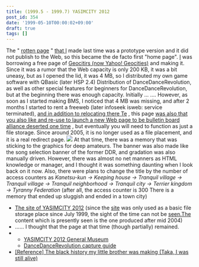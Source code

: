 ```yaml
---
title: (1999.5 - 1999.7) YASIMCITY 2012
post_id: 354
date: '1999-05-10T00:00:02+09:00'
draft: true
tags: []
---
```


The " [rotten page](/350) " [that I](/350) made last time was a prototype version and it did not publish to the Web, so this became the de facto first "home page". [I](http://geocities.yahoo.co.jp/) was borrowing a free page of [Geocitirs (now Yahoo! Geocities)](http://geocities.yahoo.co.jp/) and making it. Since it was a rumor that the Web capacity is only 200 KB, it was a bit uneasy, but as I opened the lid, it was 4 MB, so I distributed my own game software with QBasic (later HSP 2.4) Distribution of DanceDanceRevolution, as well as other special features for beginners for DanceDanceRevolution, but at the beginning there was enough capacity. Initially ... .... However, as soon as I started making BMS, I noticed that 4 MB was missing, and after 2 months I started to rent a freeweb (later infoseek isweb: service terminated), [and in addition to relocating there Te](/363) , this page [was also that you also like and re-use to launch a new Web page to be bulletin board alliance deserted one time](/tag/declined) , but eventually you will need to function as just a file storage. Since around 2005, it is no longer used as a file placement, and it is a real redirect page. ![](https://danmaq.com/wp-content/uploads/1999/05/banner2012.png) At that time, there was a memory that was sticking to the graphics for deep amateurs. The banner was also made like the song selection banner of the former DDR, and gradation was also manually driven. However, there was almost no net manners as HTML knowledge or manager, and I thought it was something daunting when I look back on it now. Also, there were plans to change the title by the number of access counters as _Kanetsu-kun → Keeping house → Tranquil village → Tranquil village → Tranquil neighborhood → Tranquil city → Terrier kingdom → Tyranny Federation_ (after all, the access counter is 300 There is a memory that ended up sluggish and ended in a town city)

*   [The site of YASIMCITY 2012](http://www.geocities.co.jp/Playtown-Domino/3933/) (since the [site](http://www.geocities.co.jp/Playtown-Domino/3933/) was only used as a basic file storage place since July 1999, the sight of the time can not be [seen.The](http://www.geocities.co.jp/Playtown-Domino/3933/) content which is presently seen is the one produced after mid 2004)
*   ...... I thought that the page at that time (though partially) remained.
*   *   [YASIMCITY 2012 General Museum](/old/1999/cg/)
    *   [DanceDanceRevolution capture guide](/old/1999/bemani/guide/ddr.html)
*   [\[Reference\] The black history my little brother was making (Taka, I was still alive)](http://www.geocities.co.jp/Playtown-Domino/3541/)
